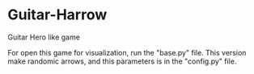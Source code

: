 # Guitar-Harrow
 Guitar Hero like game

For open this game for visualization, run the "base.py" file.
This version make randomic arrows, and this parameters is in the "config.py" file.
